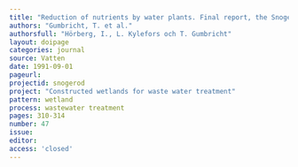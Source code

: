 ```yaml
---
title: "Reduction of nutrients by water plants. Final report, the Snogeroed project"
authors: "Gumbricht, T. et al."
authorsfull: "Hörberg, I., L. Kylefors och T. Gumbricht"
layout: doipage
categories: journal
source: Vatten
date: 1991-09-01
pageurl:
projectid: snogerod
project: "Constructed wetlands for waste water treatment"
pattern: wetland
process: wastewater treatment
pages: 310-314
number: 47
issue:
editor:
access: 'closed'
---
```

